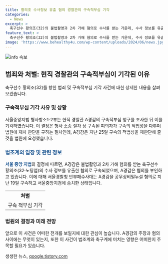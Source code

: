 ```yaml
---
title: 황의조 수사정보 유출 혐의 경찰관의 구속적부심 기각
categories:
  - News
excerpt: >
  축구선수 황의조(32)의 불법촬영과 2차 가해 혐의로 수사를 받는 가운데, 수사 정보를 유출한 경찰관의 구속적부심이 기각됐다. 서울중앙지법 형사항소12부는 구속 적합성을 다투는 A경감의 요청을 기각했다. A경감은 황의조의 수사 정보를 변호사에게 알려준 혐의로 공무상비밀누설 혐의로 구속됐으며, 황의조 측은 브로커가 수사 정보를 전달받았다고 주장하고 있다.
feature_text: >
  축구선수 황의조(32)의 불법촬영과 2차 가해 혐의로 수사를 받는 가운데, 수사 정보를 유출한 경찰관의 구속적부심이 기각됐다. 서울중앙지법 형사항소12부는 구속 적합성을 다투는 A경감의 요청을 기각했다. A경감은 황의조의 수사 정보를 변호사에게 알려준 혐의로 공무상비밀누설 혐의로 구속됐으며, 황의조 측은 브로커가 수사 정보를 전달받았다고 주장하고 있다.
image: 'https://www.behealthy4u.com/wp-content/uploads/2024/06/news.jpg'
---
```


<p><img src="https://www.behealthy4u.com/wp-content/uploads/2024/06/news.jpg" alt="info 속보" /></p>

<h2 data-ke-size="size26">범죄와 처벌: 현직 경찰관의 구속적부심이 기각된 이유</h2>

<p data-ke-size="size16">축구선수 황의조(32)를 향한 범죄 및 구속적부심 기각 사건에 대한 상세한 내용을 살펴보겠습니다.</p>

<h3>구속적부심 기각 사유 및 상황</h3>

<p data-ke-size="size16">서울중앙지법 형사항소1-2부는 현직 경찰관 A경감의 구속적부심 청구를 조사한 뒤 이를 기각하였습니다. 이 결정은 형사 소송 절차 상 구속된 피의자가 구속의 적법성을 다투며 법원에 재차 판단을 구하는 절차인데, A경감은 지난 25일 구속의 적법성을 재판단해 줄 것을 법원에 요청했습니다.</p>

<h3><span style="color: #1a5490;">법조계의 입장 및 관련 정보</span></h3>

<p data-ke-size="size16"><b><span style="color: #1a5490;">서울 중앙 지법</span></b>의 결정에 따르면, A경감은 불법촬영과 2차 가해 혐의를 받는 축구선수 황의조(32·노팅엄)의 수사 정보를 유출한 혐의로 구속되었으며, A경감은 혐의를 부인하고 있습니다. 이에 대해 서울경찰청 반부패수사대는 A경감을 공무상비밀누설 혐의로 지난 19일 구속하고 서울중앙지검에 송치한 상태입니다.</p>

<table>
  <tr>
    <td style="text-align: center; height: 17px;"><b>처벌</b></td>
  </tr>
  <tr>
    <td style="text-align: center; height: 17px;">구속 적부심 기각</td>
  </tr>
</table>

<h3>법원의 결정과 미래 전망</h3>

<p data-ke-size="size16">앞으로 이 사건은 어떠한 전개를 보일지에 대한 관심이 높습니다. A경감의 주장과 혐의 사이에는 무엇이 있는지, 또한 이 사건이 법조계와 축구계에 미치는 영향은 어떠한지 주목할 필요가 있습니다. </p>
생생한 뉴스, <a href="https://qoogle.tistory.com" rel="dofollow">qoogle.tistory.com</a>



